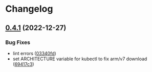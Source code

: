 # Changelog

## [0.4.1](https://github.com/ventx/debug-pod/compare/0.4.0...0.4.1) (2022-12-27)


### Bug Fixes

* lint errors ([03340fd](https://github.com/ventx/debug-pod/commit/03340fdbbaa3ea2040c3e6c5c54b21ec24cc52f7))
* set ARCHITECTURE variable for kubectl to fix arm/v7 download ([69417c3](https://github.com/ventx/debug-pod/commit/69417c3596894595058b4830d6ad5838dda6ecac))
